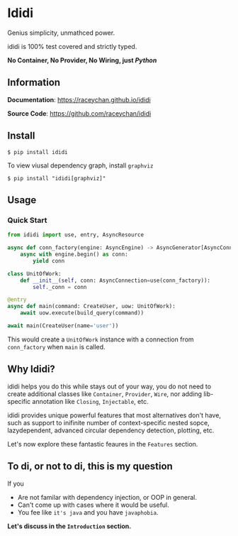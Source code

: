 # Ididi

Genius simplicity, unmathced power.

ididi is 100% test covered and strictly typed.

**No Container, No Provider, No Wiring, just *Python***

## Information

**Documentation**: <a href="https://raceychan.github.io/ididi" target="_blank"> https://raceychan.github.io/ididi </a>

**Source Code**: <a href=" https://github.com/raceychan/ididi" target="_blank">  https://github.com/raceychan/ididi</a>

## Install

<div class="termy">

```console
$ pip install ididi
```

To view viusal dependency graph, install `graphviz`

```console
$ pip install "ididi[graphviz]"
```

</div>

## Usage

### Quick Start

```python
from ididi import use, entry, AsyncResource

async def conn_factory(engine: AsyncEngine) -> AsyncGenerator[AsyncConnection, None]:
    async with engine.begin() as conn:
        yield conn

class UnitOfWork:
    def __init__(self, conn: AsyncConnection=use(conn_factory)):
        self._conn = conn

@entry
async def main(command: CreateUser, uow: UnitOfWork):
    await uow.execute(build_query(command))

await main(CreateUser(name='user'))
```

This would create a `UnitOfWork` instance with a connection from `conn_factory` when `main` is called.

## Why Ididi?

ididi helps you do this while stays out of your way, you do not need to create additional classes like `Container`, `Provider`, `Wire`, nor adding lib-specific annotation like `Closing`, `Injectable`, etc.

ididi provides unique powerful features that most alternatives don't have, such as support to inifinite number of context-specific nested sopce, lazydependent, advanced circular dependency detection, plotting, etc.

Let's now explore these fantastic feaures in the `Features` section.

## To di, or not to di, this is my question

If you

- Are not familar with dependency injection, or OOP in general.
- Can't come up with cases where it would be useful.
- You fee like `it's java` and you have `javaphobia`.

**Let's discuss in the `Introduction` section.**
